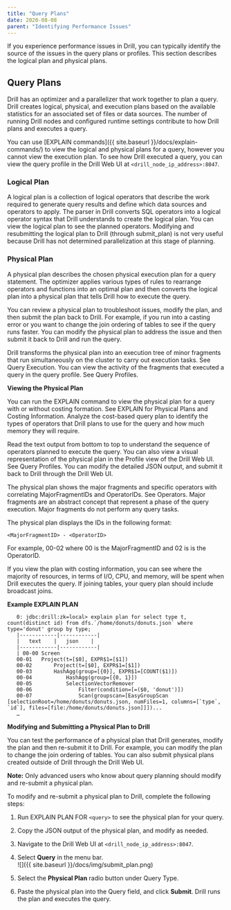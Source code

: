 ```yaml
---
title: "Query Plans"
date: 2020-08-08
parent: "Identifying Performance Issues"
---
```

If you experience performance issues in Drill, you can typically identify the source of the issues in the query plans or profiles. This section describes the logical plan and physical plans.

## Query Plans  

Drill has an optimizer and a parallelizer that work together to plan a query. Drill creates logical, physical, and execution plans based on the available statistics for an associated set of files or data sources. The number of running Drill nodes and configured runtime settings contribute to how Drill plans and executes a query.
 
You can use [EXPLAIN commands]({{ site.baseurl }}/docs/explain-commands/) to view the logical and physical plans for a query, however you cannot view the execution plan. To see how Drill executed a query, you can view the query profile in the Drill Web UI at `<drill_node_ip_address>:8047`.

### Logical Plan  

A logical plan is a collection of logical operators that describe the work required to generate query results and define which data sources and operators to apply. The parser in Drill converts SQL operators into a logical operator syntax that Drill understands to create the logical plan. You can view the logical plan to see the planned operators. Modifying and resubmitting the logical plan to Drill (through submit_plan) is not very useful because Drill has not determined parallelization at this stage of planning.

### Physical Plan  

A physical plan describes the chosen physical execution plan for a query statement. The optimizer applies various types of rules to rearrange operators and functions into an optimal plan and then converts the logical plan into a physical plan that tells Drill how to execute the query.
 
You can review a physical plan to troubleshoot issues, modify the plan, and then submit the plan back to Drill. For example, if you run into a casting error or you want to change the join ordering of tables to see if the query runs faster. You can modify the physical plan to address the issue and then submit it back to Drill and run the query.
 
Drill transforms the physical plan into an execution tree of minor fragments that run simultaneously on the cluster to carry out execution tasks. See Query Execution. You can view the activity of the fragments that executed a query in the query profile. See Query Profiles.

**Viewing the Physical Plan**  

You can run the EXPLAIN command to view the physical plan for a query with or without costing formation. See EXPLAIN for Physical Plans and Costing Information. Analyze the cost-based query plan to identify the types of operators that Drill plans to use for the query and how much memory they will require. 

Read the text output from bottom to top to understand the sequence of operators planned to execute the query. You can also view a visual representation of the physical plan in the Profile view of the Drill Web UI. See Query Profiles. You can modify the detailed JSON output, and submit it back to Drill through the Drill Web UI.

The physical plan shows the major fragments and specific operators with correlating MajorFragmentIDs and OperatorIDs. See Operators. Major fragments are an abstract concept that represent a phase of the query execution. Major fragments do not perform any query tasks.
 
The physical plan displays the IDs in the following format:
 
`<MajorFragmentID> - <OperatorID>`
 
For example, 00-02 where 00 is the MajorFragmentID and 02 is is the OperatorID.
 
If you view the plan with costing information, you can see where the majority of resources, in terms of I/O, CPU, and memory, will be spent when Drill executes the query. If joining tables, your query plan should include broadcast joins.

**Example EXPLAIN PLAN**
  

       0: jdbc:drill:zk=local> explain plan for select type t, count(distinct id) from dfs.`/home/donuts/donuts.json` where type='donut' group by type;
       |------------|------------|
       |   text    |   json    |
       |------------|------------|
       | 00-00 Screen
       00-01   Project(t=[$0], EXPR$1=[$1])
       00-02       Project(t=[$0], EXPR$1=[$1])
       00-03       HashAgg(group=[{0}], EXPR$1=[COUNT($1)])
       00-04           HashAgg(group=[{0, 1}])
       00-05           SelectionVectorRemover
       00-06               Filter(condition=[=($0, 'donut')])
       00-07               Scan(groupscan=[EasyGroupScan [selectionRoot=/home/donuts/donuts.json, numFiles=1, columns=[`type`, `id`], files=[file:/home/donuts/donuts.json]]])...
       …
       
         
**Modifying and Submitting a Physical Plan to Drill**

You can test the performance of a physical plan that Drill generates, modify the plan and then re-submit it to Drill. For example, you can modify the plan to change the join ordering of tables. You can also submit physical plans created outside of Drill through the Drill Web UI.
 
**Note:** Only advanced users who know about query planning should modify and re-submit a physical plan.
 
To modify and re-submit a physical plan to Drill, complete the following steps:  

1. Run EXPLAIN PLAN FOR `<query>` to see the physical plan for your query.  
2. Copy the JSON output of the physical plan, and modify as needed.  
3. Navigate to the Drill Web UI at `<drill_node_ip_address>:8047`.  
4. Select **Query** in the menu bar.  
![]({{ site.baseurl }}/docs/img/submit_plan.png)  

5. Select the **Physical Plan** radio button under Query Type.  
6. Paste the physical plan into the Query field, and click **Submit**. Drill runs the plan and executes the query.
